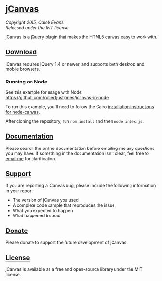 # [jCanvas](http://calebevans.me/projects/jcanvas/)
*Copyright 2015, Caleb Evans*  
*Released under the MIT license*

jCanvas is a jQuery plugin that makes the HTML5 canvas easy to work with.

## [Download](http://calebevans.me/projects/jcanvas/downloads/)

jCanvas requires jQuery 1.4 or newer, and supports both desktop and mobile browsers.

### Running on Node

See this example for usage with Node:
https://github.com/robertjustjones/jcanvas-in-node

To run this example, you'll need to follow the Cairo [installation instructions for node-canvas](https://github.com/Automattic/node-canvas/wiki).

After cloning the repository, run `npm install` and then `node index.js`.

## [Documentation](http://calebevans.me/projects/jcanvas/docs/)

Please search the online documentation before emailing me any questions you may have. If something in the documentation isn't clear, feel free to [email me](mailto:caleb@calebevans.me) for clarification.

## [Support](http://calebevans.me/projects/jcanvas/support/)

If you are reporting a jCanvas bug, please include the following information in your report:

* The version of jCanvas you used
* A complete code sample that reproduces the issue
* What you expected to happen
* What happened instead

## [Donate](https://www.gittip.com/caleb531/)

Please donate to support the future development of jCanvas.

## [License](https://github.com/caleb531/jcanvas/blob/master/LICENSE.txt)

jCanvas is available as a free and open-source library under the MIT license.
